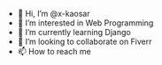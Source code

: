 - 👋 Hi, I’m @x-kaosar
- 👀 I’m interested in Web Programming
- 🌱 I’m currently learning Django
- 💞️ I’m looking to collaborate on Fiverr
- 📫 How to reach me 

<!---
x-kaosar/x-kaosar is a ✨ special ✨ repository because its `README.md` (this file) appears on your GitHub profile.
You can click the Preview link to take a look at your changes.
--->
